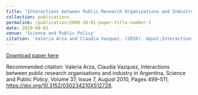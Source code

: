 ```yaml
---
title: "Interactions between Public Research Organizations and Industry in Argentina: Analysis of Channels and Benefits for Researchers and Firms"
collection: publications
permalink: /publication/2009-10-01-paper-title-number-1
date: 2010-08-01
venue: 'Science and Public Policy'
citation: 'Valeria Arza and Claudia Vazquez. (2010). &quot;Interactions between public research organisations and industry in Argentina.&quot; <i>Science and Public Policy</i>. 37(7).'
---
```

[Download paper here](https://academic.oup.com/spp/article-abstract/37/7/499/1672061)

Recommended citation: Valeria Arza, Claudia Vazquez, Interactions between public research organisations and industry in Argentina, Science and Public Policy, Volume 37, Issue 7, August 2010, Pages 499–511, https://doi.org/10.3152/030234210X512728.

